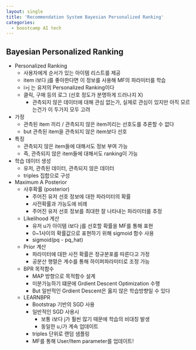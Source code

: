 ```yaml
---
layout: single
title: 'Recommendation System Bayesian Personalized Ranking'
categories:
  - boostcamp AI tech
---
```

## Bayesian Personalized Ranking
- Personalized Ranking
  - 사용자에게 순서가 있는 아이템 리스트를 제공
  - item i보다 j를 좋아한다면 이 정보를 사용해 MF의 파라미터를 학습
  - i>j 는 유저의 Personalized Ranking이다
  - 클릭, 구매 등의 로그 (선호 정도가 분명하게 드러나지 X)
    - 관측되지 않은 데이터에 대해 관심 없는가, 실제로 관심이 있지만 아직 모르는건가 이 두가지 모두 고려
- 가정
  - 관측된 item 끼리 / 관측되지 않은 item끼리는 선호도를 추론할 수 없다
  - but 관측된 item을 관측되지 않은 item보다 선호
- 특징
  - 관측되지 않은 item들에 대해서도 정보 부여 가능
  - 즉, 관측되지 않은 item들에 대해서도 ranking이 가능
- 학습 데이터 생성
  - 유저, 관측된 데이터, 관측되지 않은 데이터
  - triples 집합으로 구성
- Maximum A Posterior
  - 사후확률 (posterior)
    - 주어진 유저 선호 정보에 대한 파라미터의 확률
    - 사전확률과 가능도에 비례
    - 주어진 유저 선호 정보를 최대한 잘 나타내는 파라미터를 추정
  - Likelihood 계산
    - 유저 u가 아이템 i보다 j를 선호할 확률을 MF를 통해 표현
    - 0~1사이의 확률값으로 표현하기 위해 sigmoid 함수 사용
    - sigmoid(pq - pq_hat)
  - Prior 계산
    - 파라미터에 대한 사전 확률은 정규분포를 따른다고 가정
    - 공분산 행렬은 계수를 통해 하이퍼파라미터로 조정 가능
  - BPR 목적함수
    - MAP 방향으로 목적함수 설계
    - 미분가능하기 떄문에 Grdient Descent Optimization 수행
    - But 일반적인 Grdient Descent은 옳지 않은 학습방향일 수 있다
  - LEARNBPR
    - Bootstrap 기반의 SGD 사용
    - 일반적인 SGD 사용시
      - 보통 i보다 j가 훨씬 많기 때문에 학습의 비대칭 발생
      - 동일한 u,i가 계속 업데이트
    - triples 단위로 랜덤 샘플링
    - MF를 통해 User/Item parameter를 업데이트!